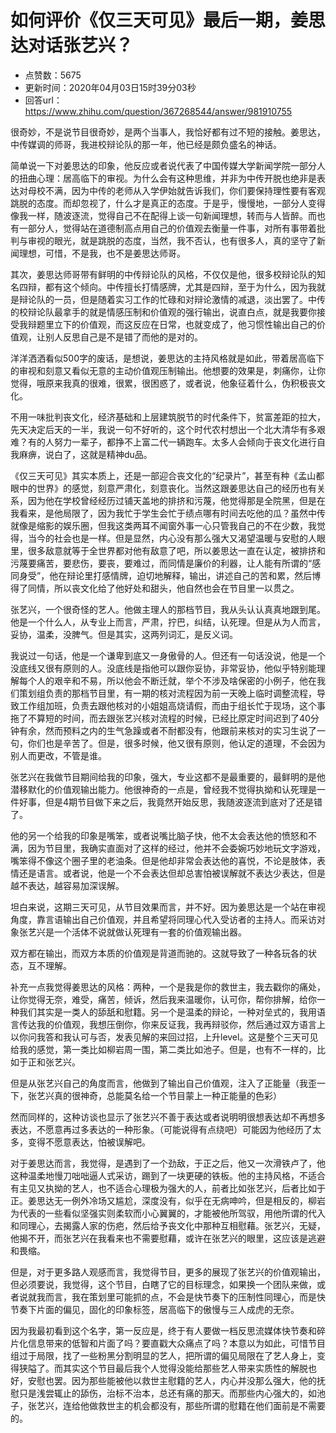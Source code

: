 # 如何评价《仅三天可见》最后一期，姜思达对话张艺兴？
- 点赞数：5675
- 更新时间：2020年04月03日15时39分03秒
- 回答url：https://www.zhihu.com/question/367268544/answer/981910755
<body>
 <p data-pid="KYvNcXM7">很奇妙，不是说节目很奇妙，是两个当事人，我恰好都有过不短的接触。姜思达，中传媒调的师哥，我进校辩论队的那一年，他已经是颇负盛名的神话。</p>
 <p data-pid="UQ3X6IyQ">简单说一下对姜思达的印象，他反应或者说代表了中国传媒大学新闻学院一部分人的扭曲心理：居高临下的审视。为什么会有这种思维，并非为中传开脱也绝非是表达对母校不满，因为中传的老师从入学伊始就告诉我们，你们要保持理性要有客观跳脱的态度。而却忽视了，什么才是真正的态度。于是乎，慢慢地，一部分人变得像我一样，随波逐流，觉得自己不在配得上谈一句新闻理想，转而与人皆醉。而也有一部分人，觉得站在道德制高点用自己的价值观去衡量一件事，对所有事带着批判与审视的眼光，就是跳脱的态度，当然，我不否认，也有很多人，真的坚守了新闻理想，可惜，不是我，也不是姜思达师哥。</p>
 <p data-pid="kP6zJXI4">其次，姜思达师哥带有鲜明的中传辩论队的风格，不仅仅是他，很多校辩论队的知名四辩，都有这个倾向。中传擅长打情感牌，尤其是四辩，至于为什么，因为我就是辩论队的一员，但是随着实习工作的忙碌和对辩论激情的减退，淡出罢了。中传的校辩论队最拿手的就是情感压制和价值观的强行输出，说直白点，就是我要你接受我辩题里立下的价值观，而这反应在日常，也就变成了，他习惯性输出自己的价值观，让别人反思自己是不是错了而他的是对的。</p>
 <p data-pid="AcCRa0aE">洋洋洒洒看似500字的废话，是想说，姜思达的主持风格就是如此，带着居高临下的审视和刻意又看似无意的主动价值观压制输出。他想要的效果是，刺痛你，让你觉得，哦原来我真的很难，很累，很困惑了，或者说，他象征着什么，伪积极丧文化。</p>
 <p data-pid="_zPVCZCf">不用一味批判丧文化，经济基础和上层建筑脱节的时代条件下，贫富差距的拉大，先天决定后天的一半，我说一句不好听的，这个时代农村想出一个北大清华有多艰难？有的人努力一辈子，都挣不上富二代一辆跑车。太多人会倾向于丧文化进行自我麻痹，说白了，这就是精神du品。</p>
 <p data-pid="5N3Xbl7S">《仅三天可见》其实本质上，还是一部迎合丧文化的“纪录片”，甚至有种《孟山都眼中的世界》的感觉，刻意严肃化，刻意丧化。当然这跟姜思达自己的经历也有关系，因为他在学校曾经经历过铺天盖地的排挤和污蔑，他觉得那是全院黑，但是在我看来，是他局限了，因为我忙于学生会忙于绩点哪有时间去吃他的瓜？虽然中传就像是缩影的娱乐圈，但我这类两耳不闻窗外事一心只管我自己的不在少数，我觉得，当今的社会也是一样。但是显然，内心没有那么强大又渴望温暖与安慰的人眼里，很多敌意就等于全世界都对他有敌意了吧，所以姜思达一直在认定，被排挤和污蔑要痛苦，要悲伤，要丧，要难过，而同情是廉价的利器，让人能有所谓的“感同身受”，他在辩论里打感情牌，迫切地解释，输出，讲述自己的苦和累，然后博得了同情，所以丧文化给了他好处和甜头，他自然也会在节目里一以贯之。</p>
 <p data-pid="yHpBnNbJ">张艺兴，一个很奇怪的艺人。他做主理人的那档节目，我从头认认真真地跟到尾。他是一个什么人，从专业上而言，严肃，拧巴，纠结，认死理。但是从为人而言，妥协，温柔，没脾气。但是其实，这两列词汇，是反义词。</p>
 <p data-pid="sMhgPh5u">我说过一句话，他是一个谦卑到底又一身傲骨的人。但还有一句话没说，他是一个没底线又很有原则的人。没底线是指他可以跟你妥协，非常妥协，他似乎特别能理解每个人的艰辛和不易，所以他会不断迁就，举个不涉及啥保密的小例子，他在我们策划组负责的那档节目里，有一期的核对流程因为前一天晚上临时调整流程，导致工作组加班，负责去跟他核对的小姐姐高烧请假，而由于组长忙于现场，这个事拖了不算短的时间，而去跟张艺兴核对流程的时候，已经比原定时间迟到了40分钟有余，然而预料之内的生气急躁或者不耐都没有，他跟前来核对的实习生说了一句，你们也是辛苦了。但是，很多时候，他又很有原则，他认定的道理，不会因为别人而更改，不管是谁。</p>
 <p data-pid="aJIkJUGD">张艺兴在我做节目期间给我的印象，强大，专业这都不是最重要的，最鲜明的是他潜移默化的价值观输出能力。他很神奇的一点是，曾经我不觉得执拗和认死理是一件好事，但是4期节目做下来之后，我竟然开始反思，我随波逐流到底对了还是错了。</p>
 <p data-pid="S9LWqtw5">他的另一个给我的印象是嘴笨，或者说嘴比脑子快，他不太会表达他的愤怒和不满，因为节目里，我确实直面对了这样的经过，他并不会委婉巧妙地玩文字游戏，嘴笨得不像这个圈子里的老油条。但是他却非常会表达他的喜悦，不论是肢体，表情还是语言。或者说，他是一个不会表达但却总害怕被误解就不表达少表达，但是越不表达，越容易加深误解。</p>
 <p data-pid="yqmkSrPc">坦白来说，这期三天可见，从节目效果而言，并不好。因为姜思达是一个站在审视角度，靠言语输出自己价值观，并且希望将同理心代入受访者的主持人。而采访对象张艺兴是一个活体不说就做认死理有一套的价值观输出器。</p>
 <p data-pid="fXUa-XyX">双方都在输出，而双方本质的价值观是背道而驰的。这就导致了一种各玩各的状态，互不理解。</p>
 <p data-pid="T6nxVSsJ">补充一点我觉得姜思达的风格：两种，一个是我是你的救世主，我去戳你的痛处，让你觉得无奈，难受，痛苦，倾诉，然后我来温暖你，认可你，帮你排解，给你一种我们其实是一类人的舔舐和慰籍。另一个是温柔的辩论，一种对垒式的，我用语言传达我的价值观，我想压倒你，你来反证我，我再辩驳你，然后通过双方语言上以你问我答和我认可与否，发表见解的来回过招，上升level。这是整个三天可见给我的感觉，第一类比如柳岩周一围，第二类比如池子。但是，也有不一样的，比如于正和张艺兴。</p>
 <p data-pid="mMkknEpe">但是从张艺兴自己的角度而言，他做到了输出自己价值观，注入了正能量（我歪一下，张艺兴真的很神奇，总能莫名给一个节目蒙上一种正能量的色彩）</p>
 <p data-pid="1nY9EYMh">然而同样的，这种访谈也显示了张艺兴不善于表达或者说明明很想表达却不再想多表达，不愿意再过多表达的一种形象。（可能说得有点绕吧）可能因为他经历了太多，变得不愿意表达，怕被误解吧。</p>
 <p data-pid="tPFIG6Ma">对于姜思达而言，我觉得，是遇到了一个劲敌，于正之后，他又一次滑铁卢了，他这种温柔地慢刀咄咄逼人式采访，踢到了一块更硬的铁板。他的主持风格，不适合有主见又执拗的艺人，也不适合心理极为强大的人，前者比如张艺兴，后者比如于正。姜思达无一例外冷场又尴尬，深度没有，似乎在无病呻吟，但是相反的，柳岩为代表的一些看似坚强实则柔软而小心翼翼的，才能被他所驾驭，用他所谓的代入和同理心，去揭露人家的伤疤，然后给予丧文化中那种互相慰藉。张艺兴，无疑，他揭不开，而张艺兴在我看来也不需要慰藉，或许在张艺兴的眼里，这应该是逃避和畏缩。</p>
 <p data-pid="28bsfF77">但是，对于更多路人观感而言，我觉得节目，更多的展现了张艺兴的价值观输出，但必须要说，我觉得，这个节目，白瞎了它的目标理念，如果换一个团队来做，或者说就我而言，我在策划里可能抓的点，不会是快节奏下的压制性同理心，而是快节奏下片面的偏见，固化的印象标签，居高临下的傲慢与三人成虎的无奈。</p>
 <p data-pid="qzCz9thQ">因为我最初看到这个名字，第一反应是，终于有人要做一档反思流媒体快节奏和碎片化信息带来的低智和片面了吗？要直戳大众痛点了吗？本意以为如此，可惜节目组过于局限，找了一些粉黑分割明显的艺人，把所谓的偏见局限在了艺人身上，变得狭隘了。而其实这个节目最后我个人觉得没能给那些艺人带来实质性的解脱也好，安慰也罢。因为那些能被他以救世主慰籍的艺人，内心并没那么强大，他的抚慰只是浅尝辄止的舔伤，治标不治本，总还有痛的那天。而那些内心强大的，如池子，张艺兴，连给他做救世主的机会都没有，那些所谓的慰籍在他们面前是不需要的。</p>
</body>